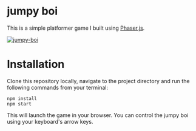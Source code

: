 # jumpy boi
This is a simple platformer game I built using [Phaser.js](https://phaser.io/phaser3).

<a href="https://ibb.co/19xtyTC"><img src="https://i.ibb.co/CnF3CQj/jumpy-boi.png" alt="jumpy-boi" border="0" /></a>

# Installation
Clone this repository locally, navigate to the project directory and run the following commands from your terminal:

```
npm install
npm start
```

This will launch the game in your browser. You can control the jumpy boi using your keyboard's arrow keys. 
